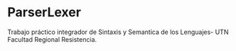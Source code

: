 # ParserLexer
Trabajo práctico integrador de Sintaxis y Semantica de los Lenguajes- UTN Facultad Regional Resistencia.
